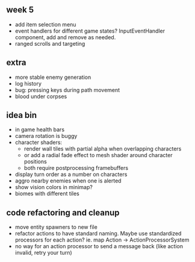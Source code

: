 ## week 5
- add item selection menu
- event handlers for different game states? InputEventHandler component, add and remove as needed.
- ranged scrolls and targeting
  
## extra
- more stable enemy generation
- log history
- bug: pressing keys during path movement
- blood under corpses

## idea bin
- in game health bars
- camera rotation is buggy
- character shaders:
  - render wall tiles with partial alpha when overlapping characters
  - or add a radial fade effect to mesh shader around character positions
  - both require postprocessing framebuffers
- display turn order as a number on characters
- aggro nearby enemies when one is alerted
- show vision colors in minimap?
- biomes with different tiles

## code refactoring and cleanup
- move entity spawners to new file
- refactor actions to have standard naming. Maybe use standardized processors for each action? ie. map Action -> ActionProcessorSystem
- no way for an action processor to send a message back (like action invalid, retry your turn)